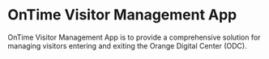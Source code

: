 # OnTime Visitor Management App
OnTime Visitor Management App is to provide a comprehensive solution for managing visitors entering and exiting the Orange Digital Center (ODC). 

